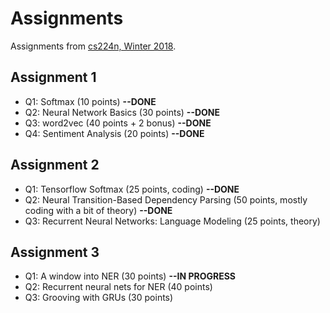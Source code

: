 # Assignments
Assignments from [cs224n, Winter 2018](https://web.stanford.edu/class/archive/cs/cs224n/cs224n.1184/syllabus.html).
## Assignment 1
- Q1: Softmax (10 points) **--DONE** 
- Q2: Neural Network Basics (30 points) **--DONE**
- Q3: word2vec (40 points + 2 bonus) **--DONE**
- Q4: Sentiment Analysis (20 points) **--DONE**

## Assignment 2
- Q1: Tensorflow Softmax (25 points, coding) **--DONE**
- Q2: Neural Transition-Based Dependency Parsing (50 points, mostly coding with a bit of theory) **--DONE**
- Q3: Recurrent Neural Networks: Language Modeling (25 points, theory)

## Assignment 3
- Q1: A window into NER (30 points) **--IN PROGRESS**
- Q2: Recurrent neural nets for NER (40 points)
- Q3: Grooving with GRUs (30 points)